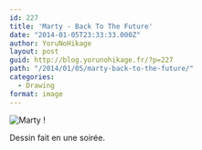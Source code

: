 ```yaml
---
id: 227
title: 'Marty - Back To The Future'
date: "2014-01-05T23:33:33.000Z"
author: YoruNoHikage
layout: post
guid: http://blog.yorunohikage.fr/?p=227
path: "/2014/01/05/marty-back-to-the-future/"
categories:
  - Drawing
format: image
---
```

![Marty !](https://pbs.twimg.com/media/BdK8R1UIEAAxgI-.jpg:large)

Dessin fait en une soirée.